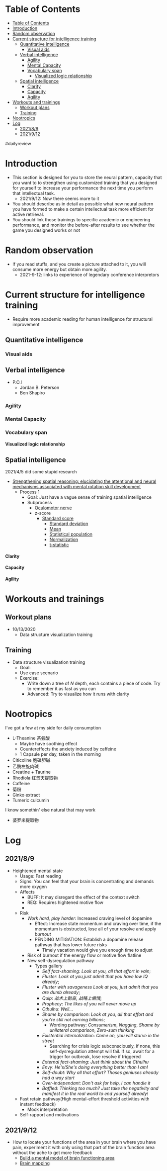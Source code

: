 # Table of Contents
- [Table of Contents](#table-of-contents)
- [Introduction](#introduction)
- [Random observation](#random-observation)
- [Current structure for intelligence training](#current-structure-for-intelligence-training)
  - [Quantitative intelligence](#quantitative-intelligence)
    - [Visual aids](#visual-aids)
  - [Verbal intelligence](#verbal-intelligence)
    - [Agility](#agility)
    - [Mental Capacity](#mental-capacity)
    - [Vocabulary span](#vocabulary-span)
      - [Visualized logic relationship](#visualized-logic-relationship)
  - [Spatial intelligence](#spatial-intelligence)
      - [Clarity](#clarity)
      - [Capacity](#capacity)
      - [Agility](#agility-1)
- [Workouts and trainings](#workouts-and-trainings)
  - [Workout plans](#workout-plans)
  - [Training](#training)
- [Nootropics](#nootropics)
- [Log](#log)
  - [2021/8/9](#202189)
  - [2021/9/12](#2021912)




#dailyreview
# Introduction
- This section is designed for you to store the neural pattern, capacity that you want to to strengthen using customized training that you designed for yourself to increase your performance the next time you perform that intellectual task.
  - 2021/9/12: Now there seems more to it
- You should describe as in detail as possible what new neural pattern you have formed to make a certain intellectual task more efficient for active retrieval.
- You should link those trainings to specific academic or engineering performance, and monitor the before-after results to see whether the game you designed works or not


# Random observation
- If you read stuffs, and you create a picture attached to it, you will consume more energy but obtain more agility.
  - 2021-9-12: links to experience of legendary conference interpretors


# Current structure for intelligence training
- Require more academic reading for human intelligence for structural improvement
## Quantitative intelligence
### Visual aids
## Verbal intelligence
- P.O.I
  - Jordan B. Peterson
  - Ben Shapiro
### Agility
### Mental Capacity
### Vocabulary span
#### Visualized logic relationship
## Spatial intelligence

2021/4/5 did some stupid research

- [Strengthening spatial reasoning: elucidating the attentional and neural mechanisms associated with mental rotation skill development](https://cognitiveresearchjournal.springeropen.com/articles/10.1186/s41235-020-00211-y)
  - Process 1
    - Goal: Just have a vague sense of training spatial intelligence
    - Subprocess
      - [Oculomotor nerve](https://en.wikipedia.org/wiki/Oculomotor_nerve#:~:text=The%20oculomotor%20nerve%20is%20the,and%20that%20raise%20the%20eyelid.)
      - z-score
        - [Standard score](https://en.wikipedia.org/wiki/Standard_score)
          - [Standard deviation](https://en.wikipedia.org/wiki/Standard_deviation)
          - [Mean](https://en.wikipedia.org/wiki/Mean#Population_and_sample_means)
          - [Statistical population](https://en.wikipedia.org/wiki/Statistical_population)
          - [Normalization](https://en.wikipedia.org/wiki/Normalization_(statistics))
          - [t-statistic](https://en.wikipedia.org/wiki/T-statistic)

#### Clarity
#### Capacity
#### Agility





# Workouts and trainings
## Workout plans
- 10/13/2020
  - Data structure visualization training
## Training
- Data structure visualization training
  - Goal:
  - Use case scenario
  - Exercise:
    - Write down a tree of $N$ depth, each contains a piece of code. Try to remember it as fast as you can
    - Advanced: Try to visualize how it runs with clarity


# Nootropics
I've got a few at my side for daily consumption
- L-Theanine 茶氨酸
  - Maybe have soothing effect
  - Countereffects the anxiety induced by caffeine
  - 1 Capsule per day, taken in the morning
- Citicoline 胞磷胆碱
- 乙酰左旋肉碱
- Creatine + Taurine
- Rhodiola 红景天提取物
- Caffeine
- 菊粉
- Ginko extract
- Tumeric culcumin


I know somethin' else natural that may work
- 婆罗米提取物 

# Log
## 2021/8/9
- Heightened mental state
  - Usage: Fast reading
  - Signs: You can feel that your brain is concentrating and demands more oxygen
  - Affects
    - BUFF: It may disregard the effect of the context switch
    - REQ: Requires hightened motive flow
    - 
  - Risk
    - *Work hard, play harder*: Increased craving level of dopamine
      - Effect: Increase state momentum and craving over time, if the momentum is obstructed, lose all of your resolve and apply *burnout*
      - PENDING MITIGATION: Establish a dopamine release pathway that has lower future risks
        - Timely vacation would give you enough time to adjust
    - Risk of burnout if the energy flow or motive flow flatline
    - New self-dysregulation pathway
      - Types gallery
        - *Self fact-shaming*: *Look at you, all that effort in vain*; 
        - *Fluster*: *Look at you,just admit that you have low IQ already*; 
        - *Fluster with savageness* *Look at you, just admit that you are dumb already*; 
        - *Quip*: *战术上勤奋, 战略上懒惰*; 
        - *Prophecy*: *The likes of you will never move up*
        - *Cthulhu*: *Well...*
        - *Shame by comparison*: *Look at you, all that effort and you're still not earning billions*; 
          - Wording pathway: *Consumerism*, *Nagging*, *Shame by unilateral comparison*, *Zero-sum thinking*
        - *Existential internalization*: *Come on, you will starve in the street*
          - Searching for crisis logic subconsciously, if none, this self-dysregulation attempt will fail. If so, await for a trigger for outbreak, lose resolve if triggered
        - *External fact-shaming*: *Just think about the Cthulhu*
        - *Envy*: *He's/She's doing everything better than I am!*
        - *Self-doubt*: *Why all that effort? Thoses geniuses already had a way start*
        - *Over-independant*: *Don't ask for help, I can handle it*
        - *Baffled*: *Thinking too much? Just take the negativity and manifest it in the real world to end yourself already!*
  - Fast retain pathway(High mental-effort threshold activities with instant feedback)
    - Mock interpretation 
  - Self-rapport and motivations

## 2021/9/12
- How to locate your functions of the area in your brain where you have pain, experiment it with only using that part of the brain function area without the ache to get more feedback
  - [Build a mental model of brain functioning area](https://www.google.com/search?q=brain+area+function&sxsrf=AOaemvIjho7sr-TN03_0a4au-d8g5-Aw5w:1631432928461&tbm=isch&source=iu&ictx=1&fir=EDHbNAbsNmP6iM%252CNI6_NFgPv-dtUM%252C_&vet=1&usg=AI4_-kSYaQBw1ny5UDb4UUkOTgreFZBPug&sa=X&sqi=2&ved=2ahUKEwiCvrOh-fjyAhVjFVkFHSzpBQYQ9QF6BAgbEAE&biw=1745&bih=852#imgrc=EDHbNAbsNmP6iM)
  - [Brain mapping](https://www.pinterest.co.uk/pin/550213279449562131/)